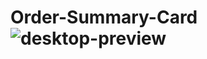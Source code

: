 # Order-Summary-Card![desktop-preview](https://user-images.githubusercontent.com/64793047/160256927-ad2c3c67-de41-4dc7-a03b-4f5893657c62.jpg)

